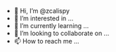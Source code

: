 - 👋 Hi, I’m @zcalispy
- 👀 I’m interested in ...
- 🌱 I’m currently learning ...
- 💞️ I’m looking to collaborate on ...
- 📫 How to reach me ...

<!---
zcalispy/zcalispy is a ✨ special ✨ repository because its `README.md` (this file) appears on your GitHub profile.
You can click the Preview link to take a look at your changes.
--->
